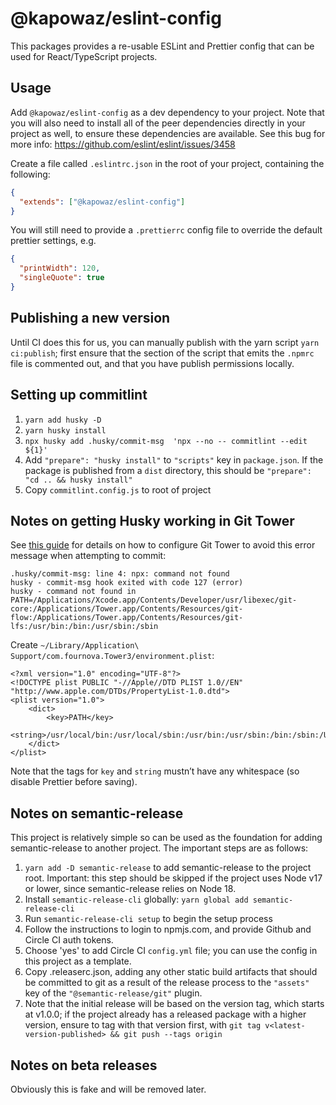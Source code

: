 # @kapowaz/eslint-config

This packages provides a re-usable ESLint and Prettier config that can be used
for React/TypeScript projects.

## Usage

Add `@kapowaz/eslint-config` as a dev dependency to your project. Note that you
will also need to install all of the peer dependencies directly in your project
as well, to ensure these dependencies are available. See this bug for more info:
https://github.com/eslint/eslint/issues/3458

Create a file called `.eslintrc.json` in the root of your project, containing
the following:

```json
{
  "extends": ["@kapowaz/eslint-config"]
}
```

You will still need to provide a `.prettierrc` config file to override the
default prettier settings, e.g.

```json
{
  "printWidth": 120,
  "singleQuote": true
}
```

## Publishing a new version

Until CI does this for us, you can manually publish with the yarn script `yarn
ci:publish`; first ensure that the section of the script that emits the `.npmrc`
file is commented out, and that you have publish permissions locally.

## Setting up commitlint

1. `yarn add husky -D`
2. `yarn husky install`
3. `npx husky add .husky/commit-msg  'npx --no -- commitlint --edit ${1}'`
4. Add `"prepare": "husky install"` to `"scripts"` key in `package.json`. If the
   package is published from a `dist` directory, this should be `"prepare": "cd .. && husky install"`
5. Copy `commitlint.config.js` to root of project

## Notes on getting Husky working in Git Tower

See [this guide][1] for details on how to configure Git Tower to avoid this
error message when attempting to commit:

```
.husky/commit-msg: line 4: npx: command not found
husky - commit-msg hook exited with code 127 (error)
husky - command not found in PATH=/Applications/Xcode.app/Contents/Developer/usr/libexec/git-core:/Applications/Tower.app/Contents/Resources/git-flow:/Applications/Tower.app/Contents/Resources/git-lfs:/usr/bin:/bin:/usr/sbin:/sbin
```

Create `~/Library/Application\ Support/com.fournova.Tower3/environment.plist`:

```
<?xml version="1.0" encoding="UTF-8"?>
<!DOCTYPE plist PUBLIC "-//Apple//DTD PLIST 1.0//EN" "http://www.apple.com/DTDs/PropertyList-1.0.dtd">
<plist version="1.0">
	<dict>
		<key>PATH</key>
		<string>/usr/local/bin:/usr/local/sbin:/usr/bin:/usr/sbin:/bin:/sbin:/Users/bdarlow/.nvm/versions/node/v14.18.1/bin:/Users/bdarlow/.nvm/versions/node/v18.13.0</string>
	</dict>
</plist>
```

Note that the tags for `key` and `string` mustn’t have any whitespace (so
disable Prettier before saving).

[1]: https://www.git-tower.com/blog/git-hooks-husky/

## Notes on semantic-release

This project is relatively simple so can be used as the foundation for adding
semantic-release to another project. The important steps are as follows:

1. `yarn add -D semantic-release` to add semantic-release to the project root.
   Important: this step should be skipped if the project uses Node v17 or lower,
   since semantic-release relies on Node 18.
2. Install `semantic-release-cli` globally: `yarn global add semantic-release-cli`
3. Run `semantic-release-cli setup` to begin the setup process
4. Follow the instructions to login to npmjs.com, and provide Github and Circle
   CI auth tokens.
5. Choose 'yes' to add Circle CI `config.yml` file; you can use the config in
   this project as a template.
6. Copy .releaserc.json, adding any other static build artifacts that should be
   committed to git as a result of the release process to the `"assets"` key of
   the `"@semantic-release/git"` plugin.
7. Note that the initial release will be based on the version tag, which starts
   at v1.0.0; if the project already has a released package with a higher
   version, ensure to tag with that version first, with `git tag
   v<latest-version-published> && git push --tags origin`

## Notes on beta releases

Obviously this is fake and will be removed later.
